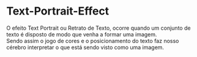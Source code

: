 # Text-Portrait-Effect
O efeito Text Portrait ou Retrato de Texto, ocorre quando um conjunto de texto é disposto de modo que venha a formar uma imagem.<br>
Sendo assim o jogo de cores e o posicionamento do texto faz nosso cérebro interpretar o que está sendo visto como uma imagem.
